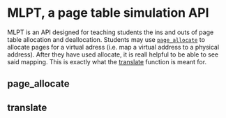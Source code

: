 # MLPT, a page table simulation API

MLPT is an API designed for teaching students the ins and outs of page table allocation and deallocation. Students may use [`page_allocate`](#page_allocate) to allocate pages for a virtual adress (i.e. map a virtual address to a physical address). After they have used allocate, it is reall helpful to be able to see said mapping. This is exactly what the [translate](#translate) function is meant for.

## page\_allocate

## translate
